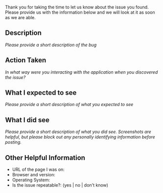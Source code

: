 Thank you for taking the time to let us know about the issue you found. Please provide us with the information below and we will look at it as soon as we are able.

## Description

*Please provide a short description of the bug*

## Action Taken

*In what way were you interacting with the application when you discovered the issue?*

## What I expected to see

*Please provide a short description of what you expected to see*

## What I did see

*Please provide a short description of what you did see. Screenshots are helpful, but please block out any personally identifying information before posting.*

## Other Helpful Information

+ URL of the page I was on:
+ Browser and version:
+ Operating System:
+ Is the issue repeatable?: (yes | no | don't know)

